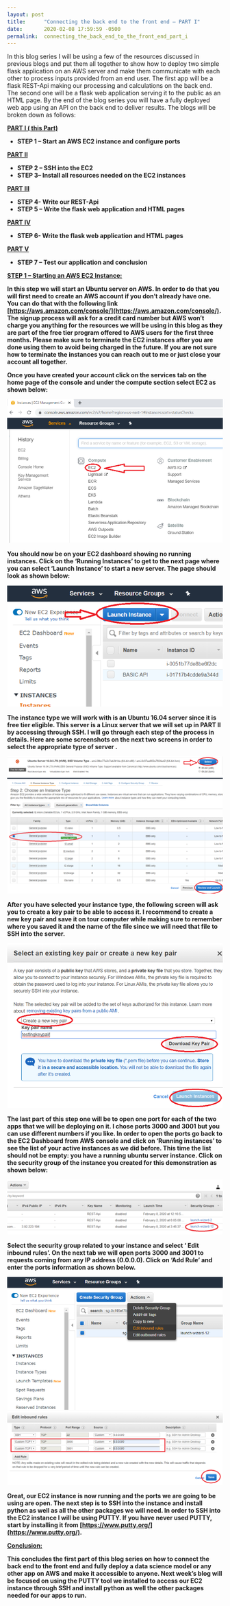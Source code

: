 ```yaml
---
layout: post
title:      "Connecting the back end to the front end – PART I"
date:       2020-02-08 17:59:59 -0500
permalink:  connecting_the_back_end_to_the_front_end_part_i
---
```



In this blog series I will be using a few of the resources discussed in previous blogs and put them all together to show how to deploy two simple flask application on an AWS server and make them communicate with each other to process inputs provided from an end user. The first app will be a flask REST-Api making our processing and calculations on the back end. The second one will be a flask web application serving it to the public as an HTML page. By the end of the blog series you will have a fully deployed web app using an API on the back end to deliver results. The blogs will be broken down as follows:

<b><u>PART I ( this Part) </u>

* STEP 1 – Start an AWS EC2 instance and configure ports

<b><u>PART II</u>

* STEP 2 – SSH into the EC2 
* STEP 3– Install all resources needed on the EC2 instances

<b><u>PART III</u>

* STEP 4- Write our REST-Api 
* STEP 5 – Write the flask web application and HTML pages

<b><u>PART IV</u>

* STEP 6- Write the flask web application and HTML pages

<b><u>PART V</u>

* STEP 7 – Test our application and conclusion

<b><u>STEP 1 – Starting an AWS EC2 Instance: </u>

In this step we will start an Ubuntu server on AWS. In order to do that you will first need to create an AWS account if you don’t already have one. You can do that with the following link [https://aws.amazon.com/console/](https://aws.amazon.com/console/). The signup process will ask for a credit card number but AWS won’t charge you anything for the resources we will be using in this blog as they are part of the free tier program offered to AWS users for the first three months. Please make sure to terminate the EC2 instances after you are done using them to avoid being charged in the future. If you are not sure how to terminate the instances you can reach out to me or just close your account all together.

Once you have created your account click on the services tab on the home page of the console and under the compute section select EC2 as shown below:

![](img/104.png)

You should now be on your EC2 dashboard showing no running instances. Click on the ‘Running Instances’ to get to the next page where you can select ‘Launch Instance’ to start a new server. The page should look as shown below:

![](img/105.png)

The instance type we will work with is an Ubuntu 16.04 server since it is free tier eligible. This server is a Linux server that we will set up in PART II by accessing through SSH. I will go through each step of the process in details. Here are some screenshots on the next two screens in order to select the appropriate type of server . 

![](img/106.png)
![](img/107.png)

After you have selected your instance type, the following screen will ask you to create a key pair to be able to access it. I recommend to create a new key pair and save it on tour computer while making sure to remember where you saved it and the name of the file since we will need that file to SSH into the server.

![](img/108.png)

The last part of this step one will be to open one port for each of the two apps that we will be deploying on it. I chose ports 3000 and 3001 but you can use different numbers if you like. In order to open the ports go back to the EC2 Dashboard from AWS console and click on ‘Running instances’ to see the list of your active instances as we did before. This time the list should not be empty: you have a running ubuntu server instance.  Click on the security group of the instance you created for this demonstration as shown below:

![](img/109.png)

Select the security group related to your instance and select ‘ Edit inbound rules’.  On the next tab we will open ports 3000 and 3001 to requests coming from any IP address (0.0.0.0). Click on ‘Add Rule’ and enter the ports information as shown below. 

![](img/110.png)
![](img/111.png)

Great, our EC2 instance is now running and the ports we are going to be using are open. The next step is to SSH into the instance and install python as well as all the other packages we will need. In order to SSH into the EC2 instance I will be using PUTTY. If you have never used PUTTY, start by installing it from [https://www.putty.org/](https://www.putty.org/). 

<b><u>Conclusion: </u>

This concludes the first part of this blog series on how to connect the back end to the front end and fully deploy a data science model or any other app on AWS and make it accessible to anyone. Next week’s blog will be focused on using the PUTTY tool we installed to access our EC2 instance through SSH and install python as well the other packages needed for our apps to run.


